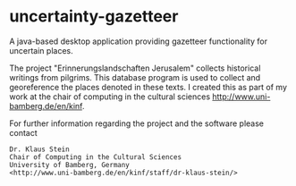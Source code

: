 uncertainty-gazetteer
=====================

A java-based desktop application providing gazetteer functionality for uncertain places.

The project "Erinnerungslandschaften Jerusalem" collects historical writings from pilgrims. This database program is used to collect and georeference the places denoted in these texts. I created this as part of my work at the chair of computing in the cultural sciences <http://www.uni-bamberg.de/en/kinf>.

For further information regarding the project and the software please contact

	Dr. Klaus Stein
	Chair of Computing in the Cultural Sciences
	University of Bamberg, Germany
	<http://www.uni-bamberg.de/en/kinf/staff/dr-klaus-stein/>

